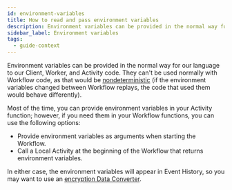 ```yaml
---
id: environment-variables
title: How to read and pass environment variables
description: Environment variables can be provided in the normal way for our language to our Client, Worker, and Activity code.
sidebar_label: Environment variables
tags:
  - guide-context
---
```


Environment variables can be provided in the normal way for our language to our Client, Worker, and Activity code.
They can't be used normally with Workflow code, as that would be [nondeterministic](/concepts/what-is-a-workflow-definition#intrinsic-non-deterministic-logic) (if the environment variables changed between Workflow replays, the code that used them would behave differently).

Most of the time, you can provide environment variables in your Activity function; however, if you need them in your Workflow functions, you can use the following options:

- Provide environment variables as arguments when starting the Workflow.
- Call a Local Activity at the beginning of the Workflow that returns environment variables.

In either case, the environment variables will appear in Event History, so you may want to use an [encryption Data Converter](/concepts/what-is-a-data-converter/#encryption).

